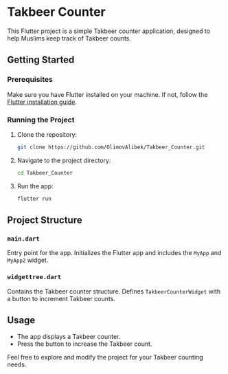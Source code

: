 


# Takbeer Counter

This Flutter project is a simple Takbeer counter application, designed to help Muslims keep track of Takbeer counts.

## Getting Started

### Prerequisites

Make sure you have Flutter installed on your machine. If not, follow the [Flutter installation guide](https://flutter.dev/docs/get-started/install).

### Running the Project

1. Clone the repository:

    ```bash
    git clone https://github.com/OlimovAlibek/Takbeer_Counter.git
    ```

2. Navigate to the project directory:

    ```bash
    cd Takbeer_Counter
    ```

3. Run the app:

    ```bash
    flutter run
    ```

## Project Structure

### `main.dart`

Entry point for the app. Initializes the Flutter app and includes the `MyApp` and `MyApp2` widget.

### `widgettree.dart`

Contains the Takbeer counter structure. Defines `TakbeerCounterWidget` with a button to increment Takbeer counts.

## Usage

- The app displays a Takbeer counter.
- Press the button to increase the Takbeer count.

Feel free to explore and modify the project for your Takbeer counting needs.

